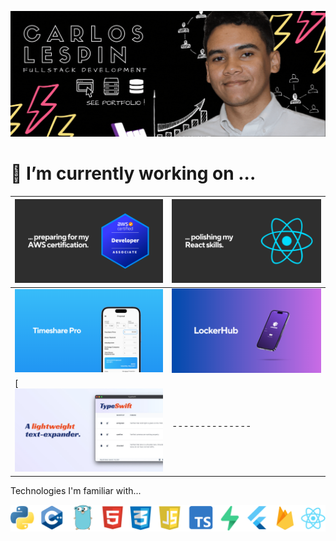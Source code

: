 [!["Banner with Carlos Profile"](https://github.com/Calesi19/Calesi19/blob/main/banner.gif?raw=true)](https://carloslespin.com/)

# 🔭 I’m currently working on ...


| ![Technologies](aws.png)       | ![Technologies](react.png)       |
| -------------- | -------------- |
| [!["Timeshare Pro"](https://github.com/Calesi19/Timeshare-Pro-App/blob/main/docs/1.png?raw=true)](https://github.com/Calesi19/Timeshare-Pro-App)      | [!["LockerHub"](https://github.com/Calesi19/LockerHub/blob/main/doc/23.png?raw=true)](https://github.com/Calesi19/LockerHub)       |
| [!["TypeSwift"](typeswift.png)    | -------------- |









Technologies I'm familiar with...

![Technologies](https://github.com/Calesi19/Calesi19/blob/main/logos.png?raw=true)
